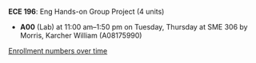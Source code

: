 **ECE 196**: Eng Hands-on Group Project (4 units)

- **A00** (Lab) at 11:00 am–1:50 pm on Tuesday, Thursday at SME 306 by Morris, Karcher William (A08175990)

[Enrollment numbers over time](./ECE196.tsv)
